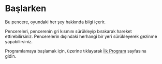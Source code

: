 # Başlarken
Bu pencere, oyundaki her şey hakkında bilgi içerir.

Pencereleri, pencerenin gri kısmını sürükleyip bırakarak hareket ettirebilirsiniz.
Pencerelerin dışındaki herhangi bir yeri sürükleyerek gezinme yapabilirsiniz.

Programlamaya başlamak için, üzerine tıklayarak [İlk Program](docs/first_program.md) sayfasına gidin.